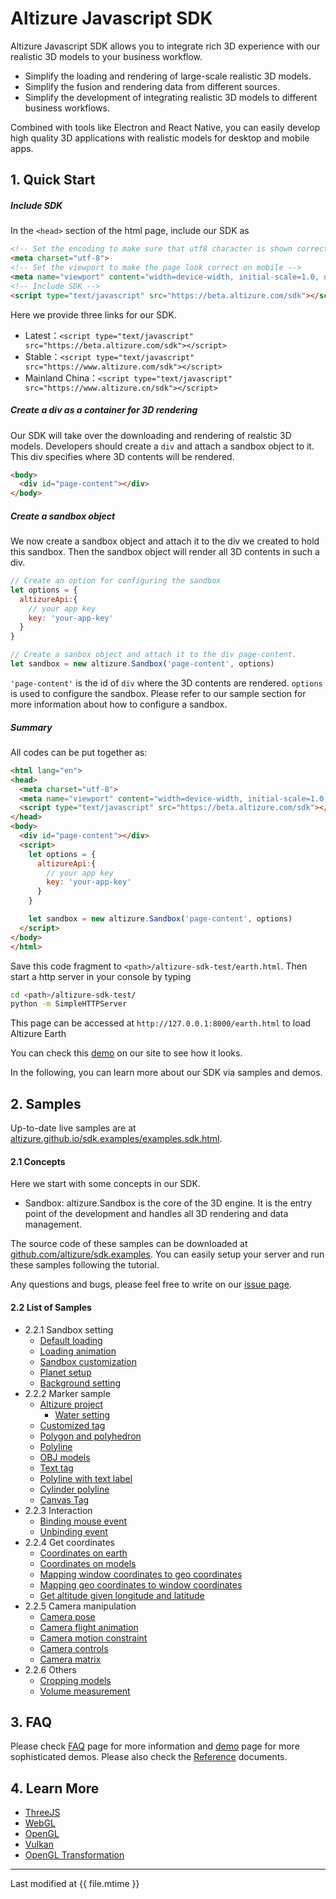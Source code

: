 # Altizure Javascript SDK

Altizure Javascript SDK allows you to integrate rich 3D experience with our realistic 3D models to your business workflow.

* Simplify the loading and rendering of large-scale realistic 3D models.
* Simplify the fusion and rendering data from different sources.
* Simplify the development of integrating realistic 3D models to different business workflows.

Combined with tools like Electron and React Native, you can easily develop high quality 3D applications with realistic models for desktop and mobile apps.

## 1. Quick Start

##### Include SDK

In the `<head>` section of the html page, include our SDK as

```html
<!-- Set the encoding to make sure that utf8 character is shown correctly -->
<meta charset="utf-8">
<!-- Set the viewport to make the page look correct on mobile -->
<meta name="viewport" content="width=device-width, initial-scale=1.0, user-scalable=no">
<!-- Include SDK -->
<script type="text/javascript" src="https://beta.altizure.com/sdk"></script>
```

Here we provide three links for our SDK.

* Latest：`<script type="text/javascript" src="https://beta.altizure.com/sdk"></script>`
* Stable：`<script type="text/javascript" src="https://www.altizure.com/sdk"></script>`
* Mainland China：`<script type="text/javascript" src="https://www.altizure.cn/sdk"></script>`

##### Create a div as a container for 3D rendering

Our SDK will take over the downloading and rendering of realstic 3D models. Developers should create a `div` and attach a sandbox object to it. This div specifies where 3D contents will be rendered.

```html
<body>
  <div id="page-content"></div>
</body>
```

##### Create a sandbox object

We now create a sandbox object and attach it to the div we created to hold this sandbox. Then the sandbox object will render all 3D contents in such a div.

```js
// Create an option for configuring the sandbox
let options = {
  altizureApi:{
    // your app key
    key: 'your-app-key'
  }
}

// Create a sanbox object and attach it to the div page-content.
let sandbox = new altizure.Sandbox('page-content', options)
```

`'page-content'` is the id of `div` where the 3D contents are rendered. `options` is used to configure the sandbox. Please refer to our sample section for more information about how to configure a sandbox.

##### Summary

All codes can be put together as:

```html
<html lang="en">
<head>
  <meta charset="utf-8">
  <meta name="viewport" content="width=device-width, initial-scale=1.0, user-scalable=no">
  <script type="text/javascript" src="https://beta.altizure.com/sdk"></script>
</head>
<body>
  <div id="page-content"></div>
  <script>
    let options = {
      altizureApi:{
        // your app key
        key: 'your-app-key'
      }
    }

    let sandbox = new altizure.Sandbox('page-content', options)
  </script>
</body>
</html>
```

Save this code fragment to `<path>/altizure-sdk-test/earth.html`. Then start a http server in your console by typing

```bash
cd <path>/altizure-sdk-test/
python -m SimpleHTTPServer
```

This page can be accessed at `http://127.0.0.1:8000/earth.html` to load Altizure Earth

You can check this [demo](https://altizure.github.io/sdk.examples/1-1-altizure-earth/index.html) on our site to see how it looks.

In the following, you can learn more about our SDK via samples and demos.

## 2. Samples

Up-to-date live samples are at [altizure.github.io/sdk.examples/examples.sdk.html](https://altizure.github.io/sdk.examples/examples.sdk.html).

#### 2.1 Concepts

Here we start with some concepts in our SDK.

* Sandbox: altizure.Sandbox is the core of the 3D engine. It is the entry point of the development and handles all 3D rendering and data management.

The source code of these samples can be downloaded at [github.com/altizure/sdk.examples](https://github.com/altizure/sdk.examples/). You can easily setup your server and run these samples following the tutorial.

Any questions and bugs, please feel free to write on our [issue page](https://github.com/altizure/sdk.examples/issues).

#### 2.2 List of Samples

* 2.2.1 Sandbox setting
    * [Default loading](https://altizure.github.io/sdk.examples/1-1-altizure-earth)
    * [Loading animation](https://altizure.github.io/sdk.examples/1-2-open-animation)
    * [Sandbox customization](https://altizure.github.io/sdk.examples/1-3-render-items)
    * [Planet setup](https://altizure.github.io/sdk.examples/1-4-lunar)
    * [Background setting](https://altizure.github.io/sdk.examples/1-5-background)
* 2.2.2 Marker sample
    * [Altizure project](https://altizure.github.io/sdk.examples/2-1-add-project)
        * [Water setting](https://altizure.github.io/sdk.examples/2-1-add-project-water)
    * [Customized tag](https://altizure.github.io/sdk.examples/2-2-add-tag)
    * [Polygon and polyhedron](https://altizure.github.io/sdk.examples/2-3-add-polygon)
    * [Polyline](https://altizure.github.io/sdk.examples/2-4-add-polyline)
    * [OBJ models](https://altizure.github.io/sdk.examples/2-5-add-obj-model)
    * [Text tag](https://altizure.github.io/sdk.examples/2-6-add-textTag)
    * [Polyline with text label](https://altizure.github.io/sdk.examples/2-7-add-label-line)
    * [Cylinder polyline](https://altizure.github.io/sdk.examples/2-8-polycylinder)
    * [Canvas Tag](https://altizure.github.io/sdk.examples/2-9-add-canvasTag)
* 2.2.3 Interaction
    * [Binding mouse event](https://altizure.github.io/sdk.examples/3-1-mouse-events)
    * [Unbinding event](https://altizure.github.io/sdk.examples/3-2-event-off)
* 2.2.4 Get coordinates
    * [Coordinates on earth](https://altizure.github.io/sdk.examples/4-1-earth-pickpoint)
    * [Coordinates on models](https://altizure.github.io/sdk.examples/4-2-project-pickpoint)
    * [Mapping window coordinates to geo coordinates](https://altizure.github.io/sdk.examples/4-3-window-to-lnglatalt)
    * [Mapping geo coordinates to window coordinates](https://altizure.github.io/sdk.examples/4-4-window-from-lnglatalt)
    * [Get altitude given longitude and latitude](https://altizure.github.io/sdk.examples/4-5-lnglat-to-alt)
* 2.2.5 Camera manipulation
    * [Camera pose](https://altizure.github.io/sdk.examples/5-1-camera-pose)
    * [Camera flight animation](https://altizure.github.io/sdk.examples/5-2-camera-fly)
    * [Camera motion constraint](https://altizure.github.io/sdk.examples/5-3-camera-range)
    * [Camera controls](https://altizure.github.io/sdk.examples/5-4-camera-control)
    * [Camera matrix](https://altizure.github.io/sdk.examples/5-5-camera-mat)
* 2.2.6 Others
    * [Cropping models](https://altizure.github.io/sdk.examples/6-1-crop-project)
    * [Volume measurement](https://altizure.github.io/sdk.examples/6-2-measurement-volume)

## 3. FAQ

Please check [FAQ](jssdk-faq.md) page for more information and [demo](jssdk-demo.md) page for more sophisticated demos. Please also check the [Reference](ref://docs/user_docs/web/) documents.

## 4. Learn More

* [ThreeJS](https://threejs.org/)
* [WebGL](https://www.khronos.org/webgl/)
* [OpenGL](https://www.opengl.org/)
* [Vulkan](https://www.khronos.org/registry/vulkan/)
* [OpenGL Transformation](http://www.songho.ca/opengl/gl_transform.html)

---

Last modified at {{ file.mtime }}
